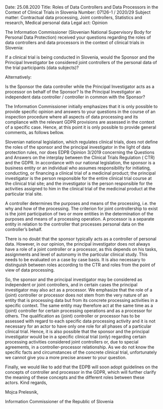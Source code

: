 Date: 25.08.2020
Title: Roles of Data Controllers and Data Processors in the Context of Clinical Trials in Slovenia
Number: 07126-1 / 2020/29
Subject matter: Contractual data processing, Joint controllers, Statistics and research, Medical personal data
Legal act: Opinion

The Information Commissioner (Slovenian National Supervisory Body for Personal Data Protection) received your questions regarding the roles of data controllers and data processors in the context of clinical trials in Slovenia:

If a clinical trial is being conducted in Slovenia, would the Sponsor and the Principal Investigator be considered joint controllers of the personal data of the trial participants (data subjects)?

Alternatively:

Is the Sponsor the data controller while the Principal Investigator acts as a processor on behalf of the Sponsor? Is the Principal Investigator an independent data controller / controller in common with the Sponsor?

The Information Commissioner initially emphasizes that it is only possible to provide specific opinion and answers to your questions in the course of an inspection procedure where all aspects of data processing and its compliance with the relevant GDPR provisions are assessed in the context of a specific case. Hence, at this point it is only possible to provide general comments, as follows bellow.

Slovenian national legislation, which regulates clinical trials, does not define the roles of the sponsor and the principal investigator in the light of data protection rules, nor does EDPB Opinion 3/2019 concerning the Questions and Answers on the interplay between the Clinical Trials Regulation ( CTR) and the GDPR. In accordance with our national legislation, the sponsor is a business entity or an individual who assumes responsibility for initiating, conducting, or financing a clinical trial of a medicinal product; the principal investigator is the person responsible for the entire clinical trial course at the clinical trial site; and the investigator is the person responsible for the activities assigned to him in the clinical trial of the medicinal product at the particular trial site.

A controller determines the purposes and means of the processing, i.e. the why and how of the processing. The criterion for joint controllership to exist is the joint participation of two or more entities in the determination of the purposes and means of a processing operation. A processor is a separate entity in relation to the controller that processes personal data on the controller’s behalf.

There is no doubt that the sponsor typically acts as a controller of personal data. However, in our opinion, the principal investigator does not always have a role of a joint controller or a processor, as this depends on his tasks, assignments and level of autonomy in the particular clinical study. This needs to be evaluated on a case by case basis. It is also necessary to distinguish between roles according to the CTR and roles from the point of view of data processing.

So, the sponsor and the principal investigator may be considered as independent or joint controllers, and in certain cases the principal investigator may also act as a processor. We emphasize that the role of a (joint) controller or processor does not stem from the very nature of an entity that is processing data but from its concrete processing activities in a specific context. The same entity may therefore act at the same time as a (joint) controller for certain processing operations and as a processor for others. The qualification as (joint) controller or processor has to be assessed with regard to each specific data processing activity and it is not necessary for an actor to have only one role for all phases of a particular clinical trial. Hence, it is also possible that the sponsor and the principal investigator would be in a specific clinical trial (only) regarding certain processing activities considered joint controllers or, due to special agreements, in a controller-processor relationship. As we do not know the specific facts and circumstances of the concrete clinical trial, unfortunately we cannot give you a more precise answer to your question.

Finally, we would like to add that the EDPB will soon adopt guidelines on the concepts of controller and processor in the GDPR, which will further clarify the meaning of these concepts and the different roles between these actors.
Kind regards,

Mojca Prelesnik,

Information Commissioner of the Republic of Slovenia

